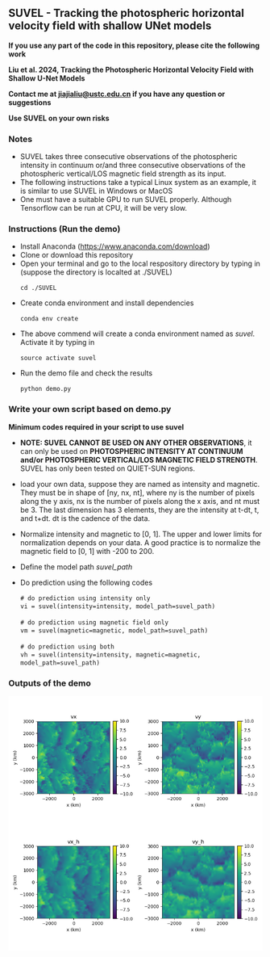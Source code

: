 ## SUVEL - Tracking the photospheric horizontal velocity field with shallow UNet models
**If you use any part of the code in this repository, please cite the following work**

**Liu et al. 2024, Tracking the Photospheric Horizontal Velocity Field with Shallow U-Net Models**

**Contact me at jiajialiu@ustc.edu.cn if you have any question or suggestions**

**Use SUVEL on your own risks** 

### Notes
* SUVEL takes three consecutive observations of the photospheric intensity in continuum or/and three consecutive observations of the photospheric vertical/LOS magnetic field strength as its input.
* The following instructions take a typical Linux system as an example, it is similar to use SUVEL in Windows or MacOS
* One must have a suitable GPU to run SUVEL properly. Although Tensorflow can be run at CPU, it will be very slow.

### Instructions (Run the demo)

* Install Anaconda (https://www.anaconda.com/download)
* Clone or download this repository
* Open your terminal and go to the local respository directory by typing in (suppose the directory is localted at ./SUVEL)
    ```
    cd ./SUVEL
    ```
* Create conda environment and install dependencies
    ```
    conda env create
    ```
* The above commend will create a conda environment named as *suvel*. Activate it by typing in
    ```
    source activate suvel
    ```
* Run the demo file and check the results
    ```
    python demo.py
    ```

### Write your own script based on demo.py
**Minimum codes required in your script to use suvel**

* **NOTE: SUVEL CANNOT BE USED ON ANY OTHER OBSERVATIONS**, it can only be used on **PHOTOSPHERIC INTENSITY AT CONTINUUM and/or PHOTOSPHERIC VERTICAL/LOS MAGNETIC FIELD STRENGTH**. SUVEL has only been tested on QUIET-SUN regions.

* load your own data, suppose they are named as intensity and magnetic. They must be in shape of [ny, nx, nt], where ny is the number of pixels along the y axis, nx is the number of pixels along the x axis, and nt must be 3. The last dimension has 3 elements, they are the intensity at t-dt, t, and t+dt. dt is the cadence of the data.

* Normalize intensity and magnetic to [0, 1]. The upper and lower limits for normalization depends on your data. A good practice is to normalize the magnetic field to [0, 1] with -200 to 200.

* Define the model path *suvel_path*

* Do prediction using the following codes
    ```
    # do prediction using intensity only
    vi = suvel(intensity=intensity, model_path=suvel_path)

    # do prediction using magnetic field only
    vm = suvel(magnetic=magnetic, model_path=suvel_path)

    # do prediction using both
    vh = suvel(intensity=intensity, magnetic=magnetic, model_path=suvel_path)
    ```

### Outputs of the demo
![Comparison between the ground-truth velocity field (top) and reconstructed velocity field by the intensity model (bottom)](https://github.com/PyDL/SUVEL/blob/main/fig_hybrid_model.png)

